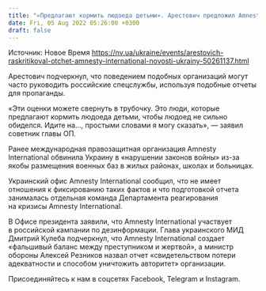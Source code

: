 ```yaml
---
title: "«Предлагают кормить людоеда детьми». Арестович предложил Amnesty International «свернуть в трубочку» их скандальный отчет"
date: Fri, 05 Aug 2022 05:26:00 +0300
draft: false
---
```

Источник: Новое Время https://nv.ua/ukraine/events/arestovich-raskritikoval-otchet-amnesty-international-novosti-ukrainy-50261137.html


 Арестович подчеркнул, что поведением подобных организаций могут часто руководить российские спецслужбы, используя подобные отчеты для пропаганды.

«Эти оценки можете свернуть в трубочку. Это люди, которые предлагают кормить людоеда детьми, чтобы людоед не сильно обиделся. Идите на…, простыми словами я могу сказать», — заявил советник главы ОП.

Ранее международная правозащитная организация Amnesty International обвинила Украину в «нарушении законов войны» из-за якобы размещения военных баз в жилых районах, школах и больницах.

Украинский офис Amnesty International сообщил, что не имеет отношения к фиксированию таких фактов и что подготовкой отчета занималась отдельная команда Департамента реагирования на кризисы Amnesty International.

В Офисе президента заявили, что Amnesty International участвует в российской кампании по дезинформации. Глава украинского МИД Дмитрий Кулеба подчеркнул, что Amnesty International создает «фальшивый баланс между преступником и жертвой», а министр обороны Алексей Резников назвал отчет «свидетельством потери адекватности и способом уничтожить авторитет» организации.

Присоединяйтесь к нам в соцсетях Facebook, Telegram и Instagram.
